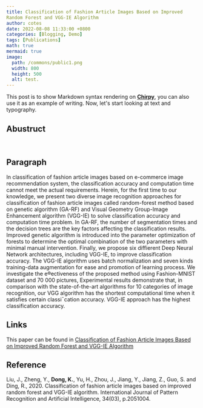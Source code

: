 ```yaml
---
title: Classification of Fashion Article Images Based on Improved
Random Forest and VGG-IE Algorithm
author: cotes
date: 2022-08-08 11:33:00 +0800
categories: [Blogging, Demo]
tags: [Publications]
math: true
mermaid: true
image:
  path: /commons/public1.png
  width: 800
  height: 500
  alt: test.
---
```


This post is to show Markdown syntax rendering on [**Chirpy**](https://github.com/cotes2020/jekyll-theme-chirpy/fork), you can also use it as an example of writing. Now, let's start looking at text and typography.


## Abustruct

<br>

## Paragraph

In classification of fashion article images based on e-commerce image recommendation system, the classification accuracy and computation time cannot meet the actual requirements. Herein, for the first time to our knowledge, we present two diverse image recognition approaches for classification of fashion article images called random-forest method based on genetic algorithm (GA-RF) and Visual Geometry Group-Image Enhancement algorithm (VGG-IE) to solve classification accuracy and computation time problem. In GA-RF, the number of segmentation times and the decision trees are the key factors affecting the classification results. Improved genetic algorithm is introduced into the parameter optimization of forests to determine the optimal combination of the two parameters with minimal manual intervention. Finally, we propose six diffierent Deep Neural Network architectures, including VGG-IE, to improve classification accuracy. The VGG-IE algorithm uses batch normalization and seven kinds training-data augmentation for ease and promotion of learning process. We investigate the e®ectiveness of the proposed method using Fashion-MNIST dataset and 70 000 pictures, Experimental results demonstrate that, in comparison with the state-of-the-art algorithms for 10 categories of image recognition, our VGG algorithm has the shortest computational time when it satisfies certain classi¯cation accuracy. VGG-IE approach has the highest classification accuracy.


## Links
This paper can be found in [Classification of Fashion Article Images Based on Improved
Random Forest and VGG-IE Algorithm](https://www.worldscientific.com/doi/abs/10.1142/S0218001420510040)

## Reference
Liu, J., Zheng, Y., **Dong, K.**, Yu, H., Zhou, J., Jiang, Y., Jiang, Z., Guo, S. and Ding, R., 2020. Classification of fashion article images based on improved random forest and VGG-IE algorithm. International Journal of Pattern Recognition and Artificial Intelligence, 34(03), p.2051004.
